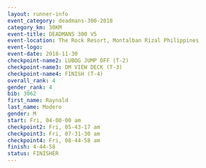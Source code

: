 ```yaml
---
layout: runner-info 
event_category: deadmans-300-2018 
category_km: 30KM 
event-title: DEADMANS 300 V5 
event-location: The Rock Resort, Montalban Rizal Philippines 
event-logo: 
event-date: 2018-11-30 
checkpoint-name2: LUBOG JUMP OFF (T-2) 
checkpoint-name3: DM VIEW DECK (T-3) 
checkpoint-name4: FINISH (T-4) 
overall_rank: 4
gender_rank: 4
bib: 3062
first_name: Raynald
last_name: Modero
gender: M
start: Fri, 04-00-00 am
checkpoint2: Fri, 05-43-17 am
checkpoint3: Fri, 07-31-30 am
checkpoint4: Fri, 08-44-58 am
finish: 4-44-58
status: FINISHER
---
```

